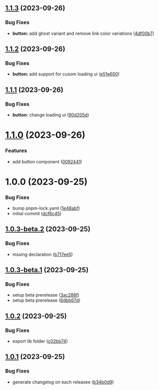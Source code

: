 ## [1.1.3](https://github.com/johngerome/vue-ui/compare/v1.1.2...v1.1.3) (2023-09-26)


### Bug Fixes

* **button:** add ghost variant and remove link color variations ([4df00b7](https://github.com/johngerome/vue-ui/commit/4df00b799c5104bba0c74c500d01cfa31bc474c4))

## [1.1.2](https://github.com/johngerome/vue-ui/compare/v1.1.1...v1.1.2) (2023-09-26)


### Bug Fixes

* **button:** add support for cusom loading ui ([e51e600](https://github.com/johngerome/vue-ui/commit/e51e600320015745459ebbf3546cf8a1440b743f))

## [1.1.1](https://github.com/johngerome/vue-ui/compare/v1.1.0...v1.1.1) (2023-09-26)


### Bug Fixes

* **button:** change loading ui ([90d205d](https://github.com/johngerome/vue-ui/commit/90d205dc2e3e7b01ff2cbf497d773ceeabec6fb1))

# [1.1.0](https://github.com/johngerome/vue-ui/compare/v1.0.0...v1.1.0) (2023-09-26)


### Features

* add button component ([0092441](https://github.com/johngerome/vue-ui/commit/0092441581c150ee832a212caa323232f5686f1e))

# 1.0.0 (2023-09-25)


### Bug Fixes

* bump pnpm-lock.yaml ([1e48abf](https://github.com/johngerome/vue-ui/commit/1e48abf129d83c2906f06c15b713e7937698ed15))
* initial commit ([dcf6c45](https://github.com/johngerome/vue-ui/commit/dcf6c45dd5d0b91e6f781309468b33703c504cd0))

## [1.0.3-beta.2](https://github.com/johngerome/vue-ui/compare/v1.0.3-beta.1...v1.0.3-beta.2) (2023-09-25)

### Bug Fixes

- mssing declaration ([b717ee5](https://github.com/johngerome/vue-ui/commit/b717ee5a10affcde92d567fee46a0613c6eaecc6))

## [1.0.3-beta.1](https://github.com/johngerome/vue-ui/compare/v1.0.2...v1.0.3-beta.1) (2023-09-25)

### Bug Fixes

- setup beta prerelease ([3ac288f](https://github.com/johngerome/vue-ui/commit/3ac288f2c114ac596e4ecc93e26c7b1922cb8b03))
- setup beta prerelease ([6dbb67d](https://github.com/johngerome/vue-ui/commit/6dbb67d3b4ff56f244622dafbaf11c0200b0c364))

## [1.0.2](https://github.com/johngerome/vue-ui/compare/v1.0.1...v1.0.2) (2023-09-25)

### Bug Fixes

- export lib folder ([c02bb74](https://github.com/johngerome/vue-ui/commit/c02bb74f665f0d72deb2983f609bf74b23a64365))

## [1.0.1](https://github.com/johngerome/vue-ui/compare/v1.0.0...v1.0.1) (2023-09-25)

### Bug Fixes

- generate changelog on each releasee ([b34b0d9](https://github.com/johngerome/vue-ui/commit/b34b0d9ed6f508d0d11dacced4b49e36c4703692))
